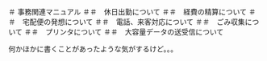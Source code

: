 ＃ 事務関連マニュアル
＃＃　休日出勤について
＃＃　経費の精算について
＃＃　宅配便の発想について
＃＃　電話、来客対応について
＃＃　ごみ収集について
＃＃　プリンタについて
＃＃　大容量データの送受信について

何かほかに書くことがあったような気がするけど。。。